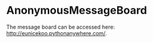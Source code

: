 # AnonymousMessageBoard

The message board can be accessed here: http://eunicekoo.pythonanywhere.com/.
